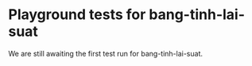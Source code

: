 # Playground tests for bang-tinh-lai-suat
We are still awaiting the first test run for bang-tinh-lai-suat.
